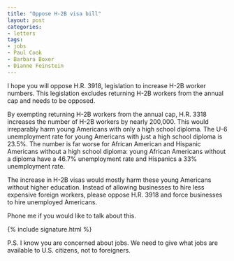 ```yaml
---
title: "Oppose H-2B visa bill"
layout: post
categories:
- letters
tags:
- jobs
- Paul Cook
- Barbara Boxer
- Dianne Feinstein
---
```


I hope you will oppose H.R. 3918, legislation to increase H-2B worker numbers. This legislation excludes returning H-2B workers from the annual cap and needs to be opposed.

By exempting returning H-2B workers from the annual cap, H.R. 3318 increases the number of H-2B workers by nearly 200,000. This would irreparably harm young Americans with only a high school diploma. The U-6 unemployment rate for young Americans with just a high school diploma is 23.5%. The number is far worse for African American and Hispanic Americans without a high school diploma: young African Americans without a diploma have a 46.7% unemployment rate and Hispanics a 33% unemployment rate.

The increase in H-2B visas would mostly harm these young Americans without higher education. Instead of allowing businesses to hire less expensive foreign workers, please oppose H.R. 3918 and force businesses to hire unemployed Americans.

Phone me if you would like to talk about this.

{% include signature.html %}

P.S. I know you are concerned about jobs. We need to give what jobs are available to U.S. citizens, not to foreigners.